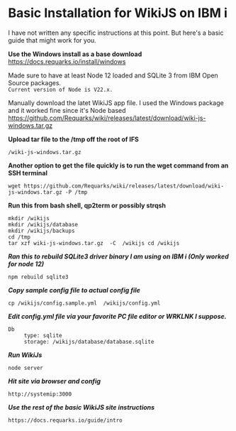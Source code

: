 # Basic Installation for WikiJS on IBM i 

I have not written any specific instructions at this point. But here's a basic guide that might work for you.

**Use the Windows install as a base download**   
https://docs.requarks.io/install/windows

Made sure to have at least Node 12 loaded and SQLite 3 from IBM Open Source packages.   
```Current version of Node is V22.x.```

Manually download the latet WikiJS app file. I used the Windows package and it worked fine since it's Node based   
https://github.com/Requarks/wiki/releases/latest/download/wiki-js-windows.tar.gz

**Upload tar file to the /tmp off the root of IFS**

```/wiki-js-windows.tar.gz```

**Another option to get the file quickly is to run the wget command from an SSH terminal**
```
wget https://github.com/Requarks/wiki/releases/latest/download/wiki-js-windows.tar.gz -P /tmp
```
**Run this from bash shell, qp2term or possibly strqsh**

```
mkdir /wikijs
mkdir /wikijs/database
mkdir /wikijs/backups
cd /tmp
tar xzf wiki-js-windows.tar.gz  -C  /wikijs cd /wikijs
```

***Ran this to rebuild SQLite3 driver binary I am using on IBM i (Only worked for node 12)***

```npm rebuild sqlite3```

***Copy sample config file to actual config file***

```cp /wikijs/config.sample.yml  /wikijs/config.yml```

***Edit config.yml file via your favorite PC file editor or WRKLNK I suppose.***

```
Db 
     type: sqlite
     storage: /wikijs/database/database.sqlite
```

***Run WikiJs***

```node server```

***Hit site via browser and config***

```http://systemip:3000```

***Use the rest of the basic WikiJS site instructions***
```
https://docs.requarks.io/guide/intro
```
